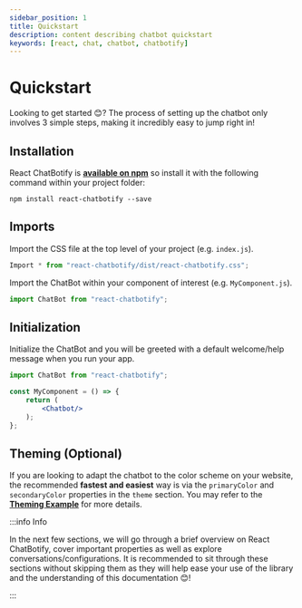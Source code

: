 ```yaml
---
sidebar_position: 1
title: Quickstart
description: content describing chatbot quickstart
keywords: [react, chat, chatbot, chatbotify]
---
```


# Quickstart

Looking to get started 😊? The process of setting up the chatbot only involves 3 simple steps, making it incredibly easy to jump right in!

## Installation

React ChatBotify is [**available on npm**](https://www.npmjs.com/package/react-chatbotify) so install it with the following command within your project folder:

```
npm install react-chatbotify --save
```

## Imports

Import the CSS file at the top level of your project (e.g. `index.js`).

```jsx title=index.js
Import * from "react-chatbotify/dist/react-chatbotify.css";
```

Import the ChatBot within your component of interest (e.g. `MyComponent.js`).

```jsx title=MyComponent.js
import ChatBot from "react-chatbotify";
```

## Initialization

Initialize the ChatBot and you will be greeted with a default welcome/help message when you run your app.

```jsx title=MyComponent.js
import ChatBot from "react-chatbotify";

const MyComponent = () => {
	return (
		<Chatbot/>
	);
};
```

## Theming (Optional)

If you are looking to adapt the chatbot to the color scheme on your website, the recommended **fastest and easiest** way is via the `primaryColor` and `secondaryColor` properties in the `theme` section. You may refer to the [**Theming Example**](/docs/examples/theming) for more details.

:::info Info

In the next few sections, we will go through a brief overview on React ChatBotify, cover important properties as well as explore conversations/configurations. It is recommended to sit through these sections without skipping them as they will help ease your use of the library and the understanding of this documentation 😊!

:::